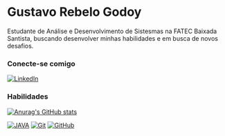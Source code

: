 # Gustavo Rebelo Godoy

Estudante de Análise e Desenvolvimento de Sistesmas na FATEC Baixada Santista, buscando desenvolver minhas habilidades e em busca de novos desafios.

### Conecte-se comigo

[![LinkedIn](https://img.shields.io/badge/-LinkedIn-000?style=for-the-badge&logo=linkedin&logoColor=30A3DC)](https://www.linkedin.com/in/gustavo-rebelo-godoy-b8528612a/)

### Habilidades
[![Anurag's GitHub stats](https://github-readme-stats.vercel.app/api?username=Gussrg)](https://github.com/Gussrg/github-readme-stats)

[![JAVA](https://img.shields.io/badge/Java-000?style=for-the-badge&logo=java)](https://github.com/Gussrg/FATEC-Aulas)
[![Git](https://img.shields.io/badge/Git-000?style=for-the-badge&logo=git&logoColor=E94D5F)](https://github.com/Gussrg/SCM)
[![GitHub](https://img.shields.io/badge/GitHub-000?style=for-the-badge&logo=github&logoColor=30A3DC)](https://github.com/Gussrg/SCM)

